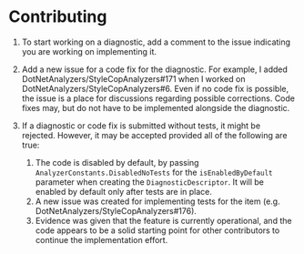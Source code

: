 # Contributing

1. To start working on a diagnostic, add a comment to the issue indicating you are working on implementing it.

2. Add a new issue for a code fix for the diagnostic. For example, I added DotNetAnalyzers/StyleCopAnalyzers#171 when I
   worked on DotNetAnalyzers/StyleCopAnalyzers#6. Even if no code fix is possible, the issue is a place for discussions
   regarding possible corrections. Code fixes may, but do not have to be implemented alongside the diagnostic.

3. If a diagnostic or code fix is submitted without tests, it might be rejected. However, it may be accepted provided
   all of the following are true:

   1. The code is disabled by default, by passing `AnalyzerConstants.DisabledNoTests` for the `isEnabledByDefault`
      parameter when creating the `DiagnosticDescriptor`. It will be enabled by default only after tests are in place.
   2. A new issue was created for implementing tests for the item (e.g. DotNetAnalyzers/StyleCopAnalyzers#176).
   3. Evidence was given that the feature is currently operational, and the code appears to be a solid starting point
      for other contributors to continue the implementation effort.
